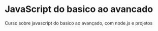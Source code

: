 # JavaScript do basico ao avancado
Curso sobre javascript do basico ao avançado, com node.js e projetos
